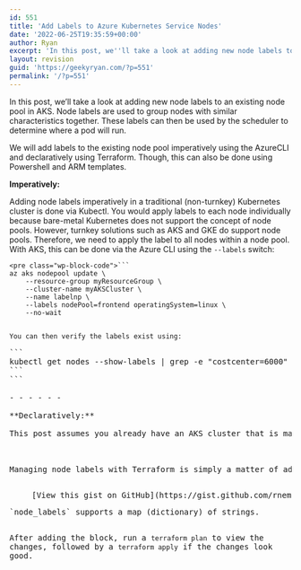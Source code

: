 ```yaml
---
id: 551
title: 'Add Labels to Azure Kubernetes Service Nodes'
date: '2022-06-25T19:35:59+00:00'
author: Ryan
excerpt: 'In this post, we''ll take a look at adding new node labels to an existing node pool in AKS.'
layout: revision
guid: 'https://geekyryan.com/?p=551'
permalink: '/?p=551'
---
```


In this post, we’ll take a look at adding new node labels to an existing node pool in AKS. Node labels are used to group nodes with similar characteristics together. These labels can then be used by the scheduler to determine where a pod will run.

We will add labels to the existing node pool imperatively using the AzureCLI and declaratively using Terraform. Though, this can also be done using Powershell and ARM templates.

**Imperatively:**

Adding node labels imperatively in a traditional (non-turnkey) Kubernetes cluster is done via Kubectl. You would apply labels to each node individually because bare-metal Kubernetes does not support the concept of node pools. However, turnkey solutions such as AKS and GKE do support node pools. Therefore, we need to apply the label to all nodes within a node pool. With AKS, this can be done via the Azure CLI using the `--labels` switch:

```
<pre class="wp-block-code">```
az aks nodepool update \
    --resource-group myResourceGroup \
    --cluster-name myAKSCluster \
    --name labelnp \
    --labels nodePool=frontend operatingSystem=linux \
    --no-wait
```
```

You can then verify the labels exist using:

```
<pre class="wp-block-code">```
kubectl get nodes --show-labels | grep -e "costcenter=6000" -e "dept=ACCT"
```
```

- - - - - -

**Declaratively:**

This post assumes you already have an AKS cluster that is managed via Terraform. If not, you can use this code to deploy a new cluster and associated resources:

<http://terraform-quickstart-templates/201-aks-with-node-pools at master · rnemeth90/terraform-quickstart-templates (github.com)>

Managing node labels with Terraform is simply a matter of adding the `node_labels` directive to the `azurerm_kubernetes_cluster_node_pool` block inside your Terraform manifest for AKS.

<figure class="wp-block-embed is-type-rich is-provider-embed-handler wp-block-embed-embed-handler"><div class="wp-block-embed__wrapper"><span class="coblocks-gist__container" style="pointer-events: none"><script src="https://gist.github.com/rnemeth90/80044f79ef31afded5c45a49ef8258fb.js">

</script>[View this gist on GitHub](https://gist.github.com/rnemeth90/80044f79ef31afded5c45a49ef8258fb)</span></div></figure>`node_labels` supports a map (dictionary) of strings.

After adding the block, run a `terraform plan` to view the changes, followed by a `terraform apply` if the changes look good.